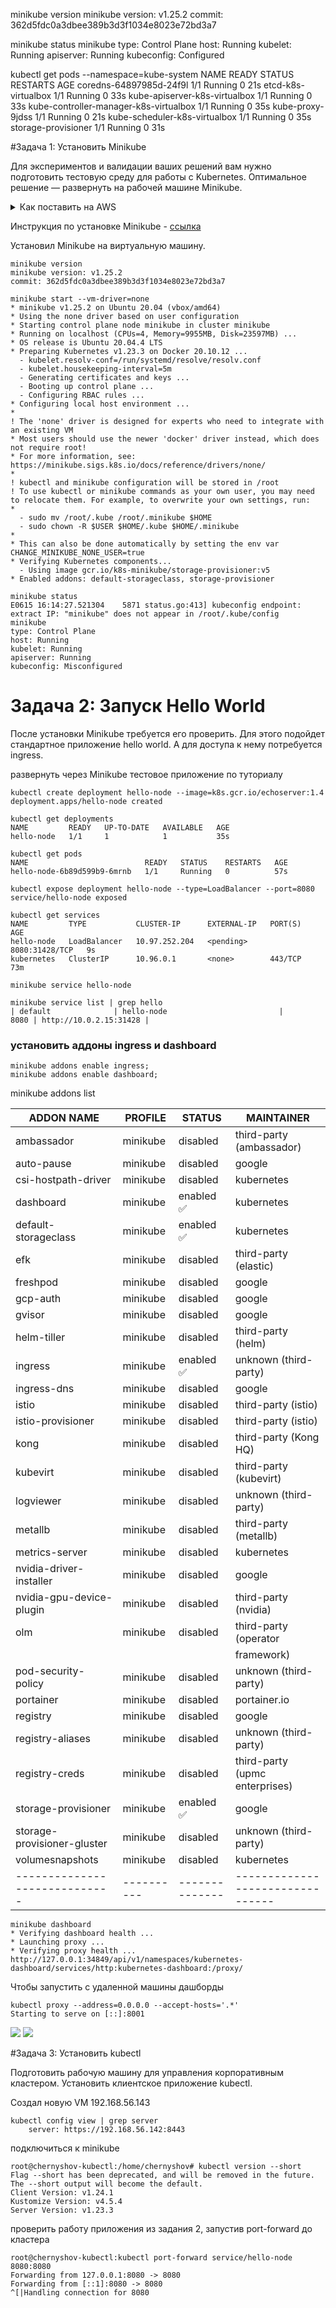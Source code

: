 


minikube version
minikube version: v1.25.2
commit: 362d5fdc0a3dbee389b3d3f1034e8023e72bd3a7




minikube status
minikube
type: Control Plane
host: Running
kubelet: Running
apiserver: Running
kubeconfig: Configured



kubectl get pods --namespace=kube-system
NAME                                     READY   STATUS    RESTARTS   AGE
coredns-64897985d-24f9l                  1/1     Running   0          21s
etcd-k8s-virtualbox                      1/1     Running   0          33s
kube-apiserver-k8s-virtualbox            1/1     Running   0          33s
kube-controller-manager-k8s-virtualbox   1/1     Running   0          35s
kube-proxy-9jdss                         1/1     Running   0          21s
kube-scheduler-k8s-virtualbox            1/1     Running   0          35s
storage-provisioner                      1/1     Running   0          31s



#Задача 1: Установить Minikube

Для экспериментов и валидации ваших решений вам нужно подготовить тестовую среду для работы с Kubernetes. Оптимальное решение — развернуть на рабочей машине Minikube.

<details><summary>Как поставить на AWS</summary>

*   создать EC2 виртуальную машину (Ubuntu Server 20.04 LTS (HVM), SSD Volume Type) с типом t3.small. Для работы потребуется настроить Security Group для доступа по ssh. Не забудьте указать keypair, он потребуется для подключения.
*   подключитесь к серверу по ssh (ssh ubuntu@<ipv4_public_ip> -i .pem)
*   установите миникуб и докер следующими командами:
````
curl -LO https://storage.googleapis.com/kubernetes-release/release/`curl -s https://storage.googleapis.com/kubernetes-release/release/stable.txt`/bin/linux/amd64/kubectl
chmod +x ./kubectl
sudo mv ./kubectl /usr/local/bin/kubectl
sudo apt-get update && sudo apt-get install docker.io conntrack -y
curl -Lo minikube https://storage.googleapis.com/minikube/releases/latest/minikube-linux-amd64 && chmod +x minikube && sudo mv minikube /usr/local/bin/
````
*   проверить версию можно командой minikube version
*   переключаемся на root и запускаем миникуб: minikube start --vm-driver=none
*   после запуска стоит проверить статус: minikube status
*   запущенные служебные компоненты можно увидеть командой: kubectl get pods --namespace=kube-system
*   Для сброса кластера стоит удалить кластер и создать заново:
````
minikube delete
minikube start --vm-driver=none
````

Возможно, для повторного запуска потребуется выполнить команду: sudo sysctl fs.protected_regular=0

</details>

Инструкция по установке Minikube - [ссылка](https://kubernetes.io/ru/docs/tasks/tools/install-minikube/)

Установил  Minikube на виртуальную машину.

````
minikube version
minikube version: v1.25.2
commit: 362d5fdc0a3dbee389b3d3f1034e8023e72bd3a7
````

````
minikube start --vm-driver=none
* minikube v1.25.2 on Ubuntu 20.04 (vbox/amd64)
* Using the none driver based on user configuration
* Starting control plane node minikube in cluster minikube
* Running on localhost (CPUs=4, Memory=9955MB, Disk=23597MB) ...
* OS release is Ubuntu 20.04.4 LTS
* Preparing Kubernetes v1.23.3 on Docker 20.10.12 ...
  - kubelet.resolv-conf=/run/systemd/resolve/resolv.conf
  - kubelet.housekeeping-interval=5m
  - Generating certificates and keys ...
  - Booting up control plane ...
  - Configuring RBAC rules ...
* Configuring local host environment ...
*
! The 'none' driver is designed for experts who need to integrate with an existing VM
* Most users should use the newer 'docker' driver instead, which does not require root!
* For more information, see: https://minikube.sigs.k8s.io/docs/reference/drivers/none/
*
! kubectl and minikube configuration will be stored in /root
! To use kubectl or minikube commands as your own user, you may need to relocate them. For example, to overwrite your own settings, run:
*
  - sudo mv /root/.kube /root/.minikube $HOME
  - sudo chown -R $USER $HOME/.kube $HOME/.minikube
*
* This can also be done automatically by setting the env var CHANGE_MINIKUBE_NONE_USER=true
* Verifying Kubernetes components...
  - Using image gcr.io/k8s-minikube/storage-provisioner:v5
* Enabled addons: default-storageclass, storage-provisioner
````

````
minikube status
E0615 16:14:27.521304    5871 status.go:413] kubeconfig endpoint: extract IP: "minikube" does not appear in /root/.kube/config
minikube
type: Control Plane
host: Running
kubelet: Running
apiserver: Running
kubeconfig: Misconfigured
````



# Задача 2: Запуск Hello World

После установки Minikube требуется его проверить. Для этого подойдет стандартное приложение hello world. А для доступа к нему потребуется ingress.

развернуть через Minikube тестовое приложение по туториалу

````
kubectl create deployment hello-node --image=k8s.gcr.io/echoserver:1.4
deployment.apps/hello-node created

kubectl get deployments
NAME         READY   UP-TO-DATE   AVAILABLE   AGE
hello-node   1/1     1            1           35s

kubectl get pods
NAME                          READY   STATUS    RESTARTS   AGE
hello-node-6b89d599b9-6mrnb   1/1     Running   0          57s

kubectl expose deployment hello-node --type=LoadBalancer --port=8080
service/hello-node exposed

kubectl get services
NAME         TYPE           CLUSTER-IP      EXTERNAL-IP   PORT(S)          AGE
hello-node   LoadBalancer   10.97.252.204   <pending>     8080:31428/TCP   9s
kubernetes   ClusterIP      10.96.0.1       <none>        443/TCP          73m

minikube service hello-node

minikube service list | grep hello
| default              | hello-node                         |         8080 | http://10.0.2.15:31428 |

````


### установить аддоны ingress и dashboard

````
minikube addons enable ingress;
minikube addons enable dashboard;
````

minikube addons list

|         ADDON NAME          | PROFILE  |    STATUS    |           MAINTAINER           |
|-----------------------------|----------|--------------|--------------------------------|
| ambassador                  | minikube | disabled     | third-party (ambassador)       |
| auto-pause                  | minikube | disabled     | google                         |
| csi-hostpath-driver         | minikube | disabled     | kubernetes                     |
| dashboard                   | minikube | enabled ✅   | kubernetes                     |
| default-storageclass        | minikube | enabled ✅   | kubernetes                     |
| efk                         | minikube | disabled     | third-party (elastic)          |
| freshpod                    | minikube | disabled     | google                         |
| gcp-auth                    | minikube | disabled     | google                         |
| gvisor                      | minikube | disabled     | google                         |
| helm-tiller                 | minikube | disabled     | third-party (helm)             |
| ingress                     | minikube | enabled ✅   | unknown (third-party)          |
| ingress-dns                 | minikube | disabled     | google                         |
| istio                       | minikube | disabled     | third-party (istio)            |
| istio-provisioner           | minikube | disabled     | third-party (istio)            |
| kong                        | minikube | disabled     | third-party (Kong HQ)          |
| kubevirt                    | minikube | disabled     | third-party (kubevirt)         |
| logviewer                   | minikube | disabled     | unknown (third-party)          |
| metallb                     | minikube | disabled     | third-party (metallb)          |
| metrics-server              | minikube | disabled     | kubernetes                     |
| nvidia-driver-installer     | minikube | disabled     | google                         |
| nvidia-gpu-device-plugin    | minikube | disabled     | third-party (nvidia)           |
| olm                         | minikube | disabled     | third-party (operator          |
|                             |          |              | framework)                     |
| pod-security-policy         | minikube | disabled     | unknown (third-party)          |
| portainer                   | minikube | disabled     | portainer.io                   |
| registry                    | minikube | disabled     | google                         |
| registry-aliases            | minikube | disabled     | unknown (third-party)          |
| registry-creds              | minikube | disabled     | third-party (upmc enterprises) |
| storage-provisioner         | minikube | enabled ✅   | google                         |
| storage-provisioner-gluster | minikube | disabled     | unknown (third-party)          |
| volumesnapshots             | minikube | disabled     | kubernetes                     |
|-----------------------------|----------|--------------|--------------------------------|

````
minikube dashboard
* Verifying dashboard health ...
* Launching proxy ...
* Verifying proxy health ...
http://127.0.0.1:34849/api/v1/namespaces/kubernetes-dashboard/services/http:kubernetes-dashboard:/proxy/
````  

Чтобы запустить с удаленной машины дашборды
````
kubectl proxy --address=0.0.0.0 --accept-hosts='.*'
Starting to serve on [::]:8001
````

![](kubectl-web.png)
![](kubectl-dashboard.png)

#Задача 3: Установить kubectl

Подготовить рабочую машину для управления корпоративным кластером. Установить клиентское приложение kubectl.

Создал новую VM 192.168.56.143 
````
kubectl config view | grep server
    server: https://192.168.56.142:8443
````
подключиться к minikube

````
root@chernyshov-kubectl:/home/chernyshov# kubectl version --short
Flag --short has been deprecated, and will be removed in the future. The --short output will become the default.
Client Version: v1.24.1
Kustomize Version: v4.5.4
Server Version: v1.23.3
````

проверить работу приложения из задания 2, запустив port-forward до кластера

````
root@chernyshov-kubectl:kubectl port-forward service/hello-node 8080:8080
Forwarding from 127.0.0.1:8080 -> 8080
Forwarding from [::1]:8080 -> 8080
^[|Handling connection for 8080
````